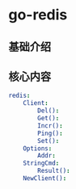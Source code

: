 # go-redis


## 基础介绍



## 核心内容
```yaml
redis:
    Client:
        Del():
        Get():
        Incr():
        Ping():
        Set():
    Options:
        Addr:
    StringCmd:
        Result():
    NewClient():
```
